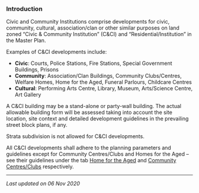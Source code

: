 ### Introduction

Civic and Community Institutions comprise developments for civic,
community, cultural, association/clan or other similar purposes on land
zoned “Civic & Community Institution” (C&CI) and
“Residential/Institution” in the Master Plan.

Examples of C&CI developments include:

-   **Civic**: Courts, Police Stations, Fire Stations, Special
    Government Buildings, Prisons
-   **Community**: Association/Clan Buildings, Community Clubs/Centres,
    Welfare Homes, Home for the Aged, Funeral Parlours, Childcare
    Centres
-   **Cultural**: Performing Arts Centre, Library, Museum, Arts/Science
    Centre, Art Gallery

A C&CI building may be a stand-alone or party-wall building. The actual
allowable building form will be assessed taking into account the site
location, site context and detailed development guidelines in the
prevailing street block plans, if any.

Strata subdivision is not allowed for C&CI developments.

All C&CI developments shall adhere to the planning parameters and
guidelines except for Community Centres/Clubs and Homes for the Aged –
see their guidelines under the tab [Home for the
Aged](https://www.ura.gov.sg/Corporate/Guidelines/Development-Control/Non-Residential/C-CI/Home)
and [Community
Centres/Clubs](https://www.ura.gov.sg/Corporate/Guidelines/Development-Control/Non-Residential/C-CI/CC)
respectively.

------------------------------------------------------------------------

*Last updated on 06 Nov 2020*
